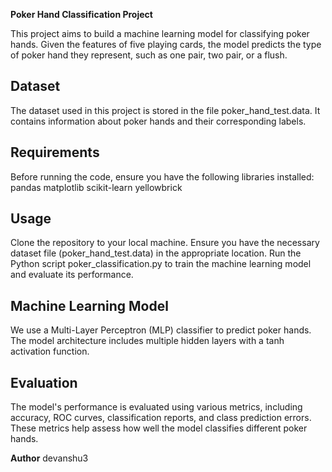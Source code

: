 **Poker Hand Classification Project**

This project aims to build a machine learning model for classifying poker hands. Given the features of five playing cards, the model predicts the type of poker hand they represent, such as one pair, two pair, or a flush.

## Dataset
The dataset used in this project is stored in the file poker_hand_test.data. It contains information about poker hands and their corresponding labels.

## Requirements
Before running the code, ensure you have the following libraries installed:
pandas
matplotlib
scikit-learn
yellowbrick

## Usage
Clone the repository to your local machine.
Ensure you have the necessary dataset file (poker_hand_test.data) in the appropriate location.
Run the Python script poker_classification.py to train the machine learning model and evaluate its performance.

## Machine Learning Model
We use a Multi-Layer Perceptron (MLP) classifier to predict poker hands. The model architecture includes multiple hidden layers with a tanh activation function.

## Evaluation
The model's performance is evaluated using various metrics, including accuracy, ROC curves, classification reports, and class prediction errors. These metrics help assess how well the model classifies different poker hands.

**Author** devanshu3
